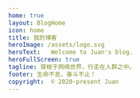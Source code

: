 ```yaml
---
home: true
layout: BlogHome
icon: home
title: 我的博客
heroImage: /assets/logo.svg
heroText:   Welcome to Juan's blog.
heroFullScreen: true
tagline: 穿梭于网络世界，行走在人群之中。
footer: 生命不息，奋斗不止！
copyright:  © 2020-present Juan
---
```

